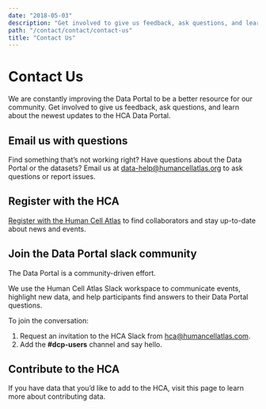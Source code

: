```yaml
---
date: "2018-05-03"
description: "Get involved to give us feedback, ask questions, and learn about the newest updates to the HCA Data Portal."
path: "/contact/contact/contact-us"
title: "Contact Us"
---
```


# Contact Us

We are constantly improving the Data Portal to be a better resource for our community. Get involved to give us feedback,
ask questions, and learn about the newest updates to the HCA Data Portal.

## Email us with questions

Find something that’s not working right? Have questions about the Data Portal or the datasets? Email us
at [data-help@humancellatlas.org](mailto:data-help@humancellatlas.org) to ask questions or report issues.

## Register with the HCA

[Register with the Human Cell Atlas](https://www.humancellatlas.org/register) to find collaborators and stay up-to-date
about news and events.

## Join the Data Portal slack community

The Data Portal is a community-driven effort.

We use the Human Cell Atlas Slack workspace to communicate events, highlight new data, and help participants find
answers to their Data Portal questions.

To join the conversation:

1. Request an invitation to the HCA Slack from <hca@humancellatlas.com>.
2. Add the  **#dcp-users** channel and say hello.

## Contribute to the HCA

If you have data that you’d like to add to the HCA, visit this page to learn more about contributing data.

